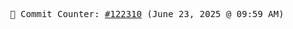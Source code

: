 <p align="center">
    <samp>
        📮 Commit Counter: <a href="https://github.com/Javascript-void0/Javascript-void0/commits/main">#122310</a> (June 23, 2025 @ 09:59 AM)
    </samp>
</p>